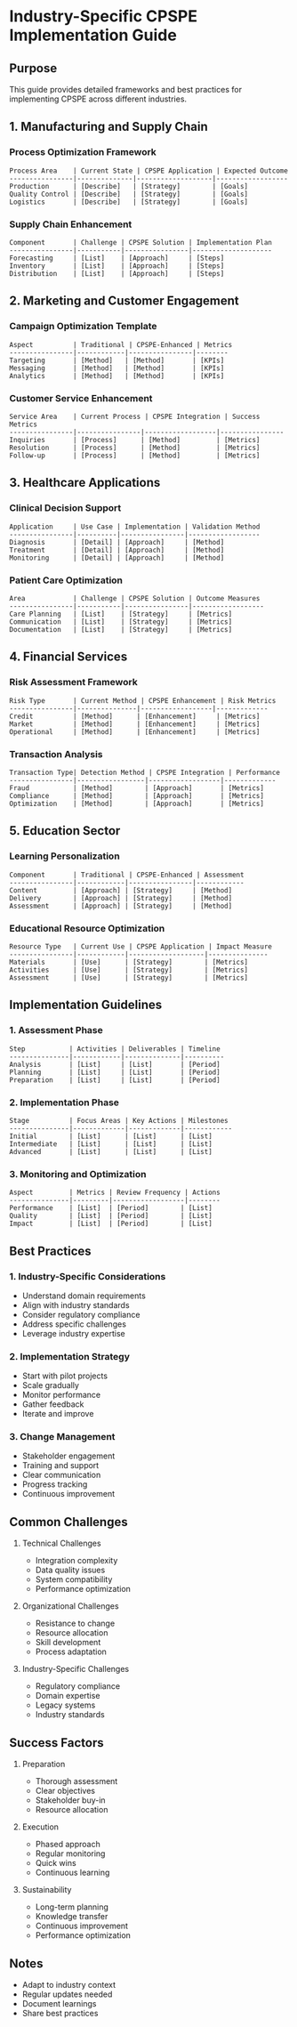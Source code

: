 # Industry-Specific CPSPE Implementation Guide

## Purpose
This guide provides detailed frameworks and best practices for implementing CPSPE across different industries.

## 1. Manufacturing and Supply Chain

### Process Optimization Framework
```
Process Area    | Current State | CPSPE Application | Expected Outcome
----------------|--------------|-------------------|------------------
Production      | [Describe]   | [Strategy]        | [Goals]
Quality Control | [Describe]   | [Strategy]        | [Goals]
Logistics       | [Describe]   | [Strategy]        | [Goals]
```

### Supply Chain Enhancement
```
Component       | Challenge | CPSPE Solution | Implementation Plan
----------------|-----------|----------------|--------------------
Forecasting     | [List]    | [Approach]     | [Steps]
Inventory       | [List]    | [Approach]     | [Steps]
Distribution    | [List]    | [Approach]     | [Steps]
```

## 2. Marketing and Customer Engagement

### Campaign Optimization Template
```
Aspect          | Traditional | CPSPE-Enhanced | Metrics
----------------|------------|----------------|--------
Targeting       | [Method]   | [Method]       | [KPIs]
Messaging       | [Method]   | [Method]       | [KPIs]
Analytics       | [Method]   | [Method]       | [KPIs]
```

### Customer Service Enhancement
```
Service Area    | Current Process | CPSPE Integration | Success Metrics
----------------|----------------|------------------|----------------
Inquiries       | [Process]      | [Method]         | [Metrics]
Resolution      | [Process]      | [Method]         | [Metrics]
Follow-up       | [Process]      | [Method]         | [Metrics]
```

## 3. Healthcare Applications

### Clinical Decision Support
```
Application     | Use Case | Implementation | Validation Method
----------------|----------|----------------|------------------
Diagnosis       | [Detail] | [Approach]     | [Method]
Treatment       | [Detail] | [Approach]     | [Method]
Monitoring      | [Detail] | [Approach]     | [Method]
```

### Patient Care Optimization
```
Area            | Challenge | CPSPE Solution | Outcome Measures
----------------|-----------|----------------|------------------
Care Planning   | [List]    | [Strategy]     | [Metrics]
Communication   | [List]    | [Strategy]     | [Metrics]
Documentation   | [List]    | [Strategy]     | [Metrics]
```

## 4. Financial Services

### Risk Assessment Framework
```
Risk Type       | Current Method | CPSPE Enhancement | Risk Metrics
----------------|---------------|------------------|-------------
Credit          | [Method]      | [Enhancement]     | [Metrics]
Market          | [Method]      | [Enhancement]     | [Metrics]
Operational     | [Method]      | [Enhancement]     | [Metrics]
```

### Transaction Analysis
```
Transaction Type| Detection Method | CPSPE Integration | Performance
----------------|-----------------|------------------|-------------
Fraud           | [Method]        | [Approach]       | [Metrics]
Compliance      | [Method]        | [Approach]       | [Metrics]
Optimization    | [Method]        | [Approach]       | [Metrics]
```

## 5. Education Sector

### Learning Personalization
```
Component       | Traditional | CPSPE-Enhanced | Assessment
----------------|------------|----------------|------------
Content         | [Approach] | [Strategy]     | [Method]
Delivery        | [Approach] | [Strategy]     | [Method]
Assessment      | [Approach] | [Strategy]     | [Method]
```

### Educational Resource Optimization
```
Resource Type   | Current Use | CPSPE Application | Impact Measure
----------------|------------|-------------------|---------------
Materials       | [Use]      | [Strategy]        | [Metrics]
Activities      | [Use]      | [Strategy]        | [Metrics]
Assessment      | [Use]      | [Strategy]        | [Metrics]
```

## Implementation Guidelines

### 1. Assessment Phase
```
Step           | Activities | Deliverables | Timeline
---------------|------------|--------------|----------
Analysis       | [List]     | [List]       | [Period]
Planning       | [List]     | [List]       | [Period]
Preparation    | [List]     | [List]       | [Period]
```

### 2. Implementation Phase
```
Stage          | Focus Areas | Key Actions | Milestones
---------------|-------------|-------------|------------
Initial        | [List]      | [List]      | [List]
Intermediate   | [List]      | [List]      | [List]
Advanced       | [List]      | [List]      | [List]
```

### 3. Monitoring and Optimization
```
Aspect         | Metrics | Review Frequency | Actions
---------------|---------|------------------|--------
Performance    | [List]  | [Period]        | [List]
Quality        | [List]  | [Period]        | [List]
Impact         | [List]  | [Period]        | [List]
```

## Best Practices

### 1. Industry-Specific Considerations
- Understand domain requirements
- Align with industry standards
- Consider regulatory compliance
- Address specific challenges
- Leverage industry expertise

### 2. Implementation Strategy
- Start with pilot projects
- Scale gradually
- Monitor performance
- Gather feedback
- Iterate and improve

### 3. Change Management
- Stakeholder engagement
- Training and support
- Clear communication
- Progress tracking
- Continuous improvement

## Common Challenges

1. Technical Challenges
   - Integration complexity
   - Data quality issues
   - System compatibility
   - Performance optimization

2. Organizational Challenges
   - Resistance to change
   - Resource allocation
   - Skill development
   - Process adaptation

3. Industry-Specific Challenges
   - Regulatory compliance
   - Domain expertise
   - Legacy systems
   - Industry standards

## Success Factors

1. Preparation
   - Thorough assessment
   - Clear objectives
   - Stakeholder buy-in
   - Resource allocation

2. Execution
   - Phased approach
   - Regular monitoring
   - Quick wins
   - Continuous learning

3. Sustainability
   - Long-term planning
   - Knowledge transfer
   - Continuous improvement
   - Performance optimization

## Notes
- Adapt to industry context
- Regular updates needed
- Document learnings
- Share best practices 